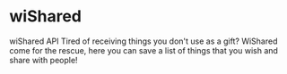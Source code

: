 # wiShared
wiShared API
Tired of receiving things you don't use as a gift?
WiShared come for the rescue, here you can save a list of things that you wish and share with people!
